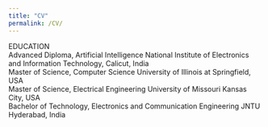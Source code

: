 ```yaml
---
title: "CV"
permalink: /CV/
---
```


EDUCATION<br>
Advanced Diploma, Artificial Intelligence                           National Institute of Electronics and Information Technology, Calicut, India<br>
Master of Science, Computer Science                                 University of Illinois at Springfield, USA<br>
Master of Science, Electrical Engineering                           University of Missouri Kansas City, USA<br>
Bachelor of Technology, Electronics and Communication Engineering   JNTU Hyderabad, India<br><br>
